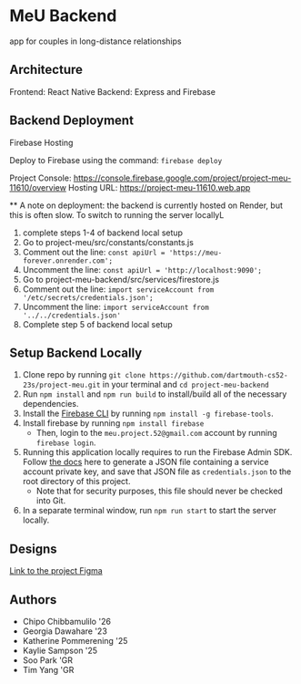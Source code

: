 # MeU Backend

app for couples in long-distance relationships

## Architecture
Frontend: React Native
Backend: Express and Firebase

## Backend Deployment
Firebase Hosting

Deploy to Firebase using the command: `firebase deploy`

Project Console: https://console.firebase.google.com/project/project-meu-11610/overview
Hosting URL: https://project-meu-11610.web.app

** A note on deployment: the backend is currently hosted on Render, but this is often slow. To switch to running the server locallyL
1. complete steps 1-4 of backend local setup
2. Go to project-meu/src/constants/constants.js
3. Comment out the line: `const apiUrl = 'https://meu-forever.onrender.com';`
4. Uncomment the line: `const apiUrl = 'http://localhost:9090';`
5. Go to project-meu-backend/src/services/firestore.js
6. Comment out the line: `import serviceAccount from '/etc/secrets/credentials.json';`
7. Uncomment the line: `import serviceAccount from '../../credentials.json'`
8. Complete step 5 of backend local setup

## Setup Backend Locally
1. Clone repo by running `git clone https://github.com/dartmouth-cs52-23s/project-meu.git` in your terminal and `cd project-meu-backend`
2. Run `npm install` and `npm run build` to install/build all of the necessary dependencies.
3. Install the [Firebase CLI](https://firebase.google.com/docs/cli) by running `npm install -g firebase-tools`.
4. Install firebase by running `npm install firebase`
    - Then, login to the `meu.project.52@gmail.com` account by running `firebase login`.
4. Running this application locally requires to run the Firebase Admin SDK. Follow [the docs](https://firebase.google.com/docs/admin/setup) here to generate a JSON file containing a service account private key, and save that JSON file as `credentials.json` to the root directory of this project.
    - Note that for security purposes, this file should never be checked into Git.
5. In a separate terminal window, run `npm run start` to start the server locally.

## Designs
[Link to the project Figma](https://www.figma.com/file/PYeh3GKvg4VwmsTEXIc0Bs/Tim_Soo_Kaylie_Final-project?type=design&node-id=2722%3A11215&t=bPEOBP3huvstSb1E-1)

## Authors
* Chipo Chibbamulilo '26
* Georgia Dawahare '23
* Katherine Pommerening '25
* Kaylie Sampson '25
* Soo Park 'GR
* Tim Yang 'GR
